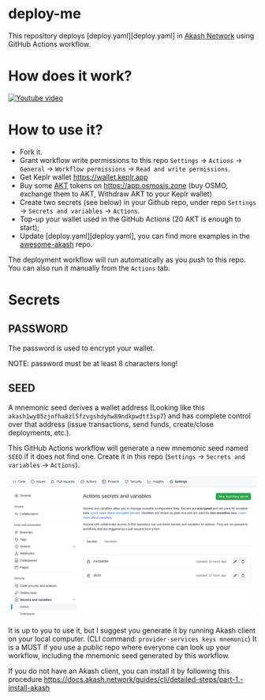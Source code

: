 # deploy-me

This repository deploys [deploy.yaml][deploy.yaml] in [Akash Network](https://akash.network) using GitHub Actions workflow.

# How does it work?

[![Youtube video](https://img.youtube.com/vi/E2MzjNfEIPw/0.jpg)](https://www.youtube.com/watch?v=E2MzjNfEIPw)

# How to use it?

- Fork it.
- Grant workflow write permissions to this repo `Settings` -> `Actions` -> `General` -> `Workflow permissions` -> `Read and write permissions`.
- Get Keplr wallet https://wallet.keplr.app
- Buy some [AKT](https://www.coingecko.com/en/coins/akash-network) tokens on https://app.osmosis.zone (buy OSMO, exchange them to AKT, Withdraw AKT to your Keplr wallet)
- Create two secrets (see below) in your Github repo, under repo `Settings` -> `Secrets and variables` -> `Actions`.
- Top-up your wallet used in the GitHub Actions (20 AKT is enough to start);
- Update [deploy.yaml][deploy.yaml], you can find more examples in the [awesome-akash](https://github.com/akash-network/awesome-akash) repo.

The deployment workflow will run automatically as you push to this repo.
You can also run it manually from the `Actions` tab.

# Secrets

## PASSWORD

The password is used to encrypt your wallet.

NOTE: password must be at least 8 characters long!

## SEED

A mnemonic seed derives a wallet address (Looking like this `akash1wy05zjnfha8zl5fzvgshdyhw89ndkpwdtt3sp7`) and has complete control over that address (issue transactions, send funds, create/close deployments, etc.).

This GitHub Actions workflow will generate a new mnemonic seed named `SEED` if it does not find one. Create it in this repo (`Settings` -> `Secrets and variables` -> `Actions`).

[![Github Actions secrets](./gh-secrets.png)](https://github.com/andy108369/deploy-me)

It is up to you to use it, but I suggest you generate it by running Akash client on your local computer. (CLI command: `provider-services keys mnemonic`)
It is a MUST if you use a public repo where everyone can look up your workflow, including the mnemonic seed generated by this workflow.

If you do not have an Akash client, you can install it by following this procedure https://docs.akash.network/guides/cli/detailed-steps/part-1.-install-akash
